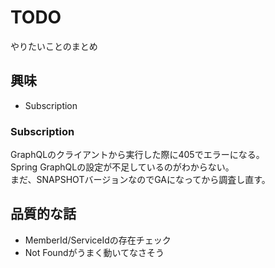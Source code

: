 # TODO

やりたいことのまとめ

## 興味

- Subscription

### Subscription

GraphQLのクライアントから実行した際に405でエラーになる。  
Spring GraphQLの設定が不足しているのがわからない。  
まだ、SNAPSHOTバージョンなのでGAになってから調査し直す。

## 品質的な話

- MemberId/ServiceIdの存在チェック
- Not Foundがうまく動いてなさそう
